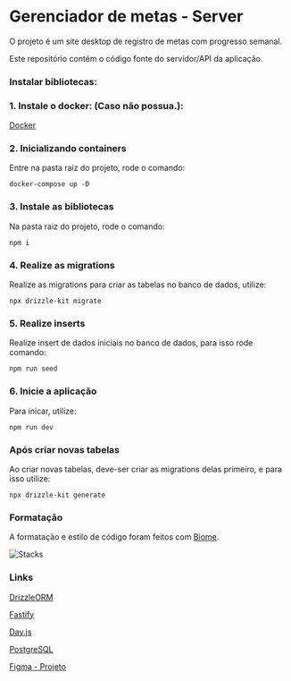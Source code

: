 # Gerenciador de metas - Server

O projeto é um site desktop de registro de metas com progresso semanal.

Este repositório contém o código fonte do servidor/API da aplicação.

### Instalar bibliotecas:

### 1. Instale o docker: (Caso não possua.):
[Docker](https://www.docker.com/)

### 2. Inicializando containers
Entre na pasta raiz do projeto, rode o comando:
```
docker-compose up -D
```

### 3. Instale as bibliotecas
Na pasta raiz do projeto, rode o comando:
```
npm i
```

### 4. Realize as migrations
Realize as migrations para criar as tabelas no banco de dados, utilize:
```
npx drizzle-kit migrate
```

### 5. Realize inserts
Realize insert de dados iniciais no banco de dados, para isso rode comando:
```
npm run seed
```

### 6. Inicie a aplicação
Para inicar, utilize:
```
npm run dev
```

### Após criar novas tabelas
Ao criar novas tabelas, deve-ser criar as migrations delas primeiro, e para isso utilize:
```
npx drizzle-kit generate
```

### Formatação
A formatação e estilo de código foram feitos com [Biome](https://biomejs.dev/pt-br/).

![Stacks](https://skillicons.dev/icons?i=postgres,docker,nodejs,ts,git,github&theme=dark)


### Links
[DrizzleORM](https://orm.drizzle.team/)

[Fastify](https://fastify.dev/)

[Day.js](https://day.js.org/)

[PostgreSQL](https://www.postgresql.org/)

[Figma - Projeto](https://www.figma.com/design/RKkxHEWy634ZEYBzjZEU1n/NLW-Pocket-JS-%E2%80%A2-in.orbit-(Community)?node-id=83-5&node-type=frame&t=Uev1mlGRsv4wZfif-0)
